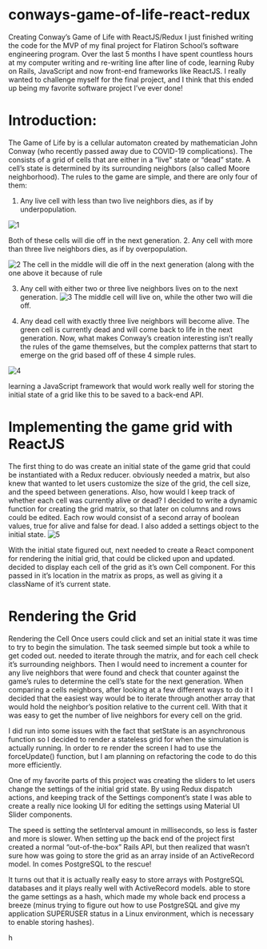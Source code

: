 # conways-game-of-life-react-redux
Creating Conway’s Game of Life with ReactJS/Redux
I just finished writing the code for the MVP of my final project for Flatiron School’s software engineering program. Over the last 5 months I have spent countless hours at my computer writing and re-writing line after line of code, learning Ruby on Rails, JavaScript and now front-end frameworks like ReactJS. I really wanted to challenge myself for the final project, and I think that this ended up being my favorite software project I’ve ever done!

# Introduction:
The Game of Life by is a cellular automaton created by mathematician John Conway (who recently passed away due to COVID-19 complications). The consists of a grid of cells that are either in a “live” state or “dead” state. A cell’s state is determined by its surrounding neighbors (also called Moore neighborhood). The rules to the game are simple, and there are only four of them:

1. Any live cell with less than two live neighbors dies, as if by underpopulation.

![1](https://user-images.githubusercontent.com/93249038/214484612-ba2f202b-8584-4ee1-b7d0-c377ec6b6cc5.jpg)


Both of these cells will die off in the next generation.
2. Any cell with more than three live neighbors dies, as if by overpopulation.

![2](https://user-images.githubusercontent.com/93249038/214484667-3a2111ad-6874-4ded-807f-43981abd1181.jpg)
The cell in the middle will die off in the next generation (along with the one above it because of rule 

3. Any cell with either two or three live neighbors lives on to the next generation.
![3](https://user-images.githubusercontent.com/93249038/214484683-9588c76c-8615-4172-b7ef-a6aaab2fa3a5.jpg)
The middle cell will live on, while the other two will die off.

4. Any dead cell with exactly three live neighbors will become alive.
The green cell is currently dead and will come back to life in the next generation.
Now, what makes Conway’s creation interesting isn’t really the rules of the game themselves, but the complex patterns that start to emerge on the grid based off of these 4 simple rules.

![4](https://user-images.githubusercontent.com/93249038/214484698-40322bda-5494-4c9f-9924-cf45ef46bf4d.jpg)

 learning a JavaScript framework that would work really well for storing the initial state of a grid like this to be saved to a back-end API.

# Implementing the game grid with ReactJS
The first thing to do was create an initial state of the game grid that could be instantiated with a Redux reducer. obviously needed a matrix, but  also knew that  wanted to let users customize the size of the grid, the cell size, and the speed between generations. Also, how would I keep track of whether each cell was currently alive or dead? I decided to write a dynamic function for creating the grid matrix, so that later on columns and rows could be edited. Each row would consist of a second array of boolean values, true for alive and false for dead. I also added a settings object to the initial state.
![5](https://user-images.githubusercontent.com/93249038/214484712-e8ffe434-5a78-45c1-ae95-8ce0c6e8fe98.jpg)


With the initial state figured out, next  needed to create a React component for rendering the initial grid, that could be clicked upon and updated. decided to display each cell of the grid as it’s own Cell component. For this passed in it’s location in the matrix as props, as well as giving it a className of it’s current state.


# Rendering the Grid

Rendering the Cell
Once users could click and set an initial state it was time to try to begin the simulation. The task seemed simple but took a while to get coded out. needed to iterate through the matrix, and for each cell check it’s surrounding neighbors. Then I would need to increment a counter for any live neighbors that were found and check that counter against the game’s rules to determine the cell’s state for the next generation. When comparing a cells neighbors, after looking at a few different ways to do it I decided that the easiest way would be to iterate through another array that would hold the neighbor’s position relative to the current cell. With that it was easy to get the number of live neighbors for every cell on the grid.


I did run into some issues with the fact that setState is an asynchronous function so I decided to render a stateless grid for when the simulation is actually running. In order to re render the screen I had to use the forceUpdate() function, but I am planning on refactoring the code to do this more efficiently.

One of my favorite parts of this project was creating the sliders to let users change the settings of the initial grid state. By using Redux dispatch actions, and keeping track of the Settings component’s state I was able to create a really nice looking UI for editing the settings using Material UI Slider components.


The speed is setting the setInterval amount in milliseconds, so less is faster and more is slower.
When setting up the back end of the project first created a normal “out-of-the-box” Rails API, but then realized that wasn’t sure how was going to store the grid as an array inside of an ActiveRecord model. In comes PostgreSQL to the rescue!

It turns out that it is actually really easy to store arrays with PostgreSQL databases and it plays really well with ActiveRecord models.  able to store the game settings as a hash, which made my whole back end process a breeze (minus trying to figure out how to use PostgreSQL and give my application SUPERUSER status in a Linux environment, which is necessary to enable storing hashes).


h
